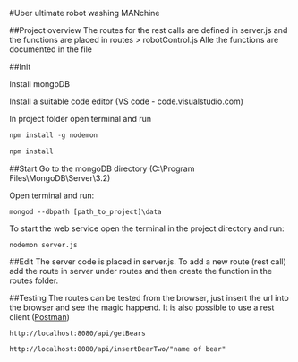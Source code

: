#Uber ultimate robot washing MANchine

##Project overview
The routes for the rest calls are defined in server.js and the functions are placed in routes > robotControl.js
Alle the functions are documented in the file


##Init

Install mongoDB

Install a suitable code editor (VS code - code.visualstudio.com)
 
In project folder open terminal and run

```javascript
npm install -g nodemon

npm install
```





##Start
Go to the mongoDB directory (C:\Program Files\MongoDB\Server\3.2)

Open terminal and run:
 
 ``` 
mongod --dbpath [path_to_project]\data
 ```
 
To start the web service open the terminal in the project directory and run:
```
nodemon server.js
```

##Edit
The server code is placed in server.js. To add a new route (rest call) add the route in server under routes and then create the function in the routes folder.


##Testing
The routes can be tested from the browser, just insert the url into the browser and see the magic happend.
It is also possible to use a rest client ([Postman](https://chrome.google.com/webstore/detail/postman/fhbjgbiflinjbdggehcddcbncdddomop))

```
http://localhost:8080/api/getBears
```
```
http://localhost:8080/api/insertBearTwo/"name of bear"
```